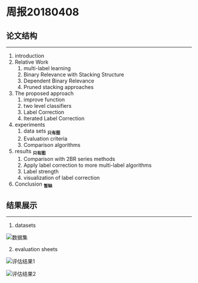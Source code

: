 ﻿# 周报20180408

## 论文结构
---
1. introduction
2. Relative Work
	1. multi-label learning
	2. Binary Relevance with Stacking Structure
	3. Dependent Binary Relevance
	4. Pruned stacking approaches	
3. The proposed approach
	1. improve function
	2. two level classifiers
	3. Label Correction
	4. Iterated Label Correction	
4. experiments 
	1. data sets <sub>**只有图**</sub>
	2. Evaluation criteria
	3. Comparison algorithms
5. results <sub>**只有图**</sub>
	1. Comparison with 2BR series methods
	2. Apply label correction to more multi-label algorithms
	3. Label strength
	4. visualization of label correction
6. Conclusion <sub>**暂缺**</sub>

## 结果展示
---
1. datasets

![数据集](https://github.com/KingsWoo/DataScience/blob/master/LabelCorrection-KingsWoo/source/pic/dataset%20characteristic.png)

2. evaluation sheets

![评估结果1](https://github.com/KingsWoo/DataScience/blob/master/LabelCorrection-KingsWoo/source/pic/Evaluation%sheet1.png)

![评估结果2](https://github.com/KingsWoo/DataScience/blob/master/LabelCorrection-KingsWoo/source/pic/Evaluation%sheet2.png)